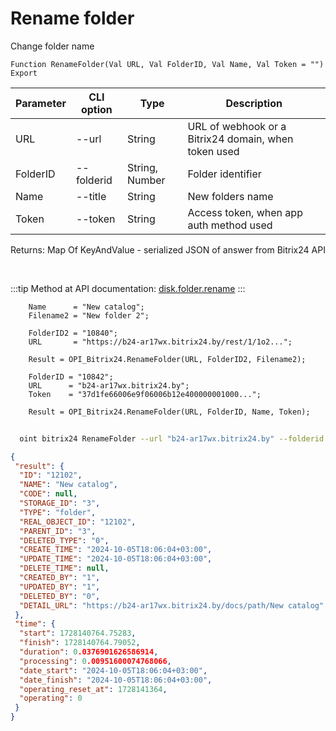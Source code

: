 ﻿---
sidebar_position: 10
---

# Rename folder
 Change folder name



`Function RenameFolder(Val URL, Val FolderID, Val Name, Val Token = "") Export`

  | Parameter | CLI option | Type | Description |
  |-|-|-|-|
  | URL | --url | String | URL of webhook or a Bitrix24 domain, when token used |
  | FolderID | --folderid | String, Number | Folder identifier |
  | Name | --title | String | New folders name |
  | Token | --token | String | Access token, when app auth method used |

  
  Returns:  Map Of KeyAndValue - serialized JSON of answer from Bitrix24 API

<br/>

:::tip
Method at API documentation: [disk.folder.rename](https://dev.1c-bitrix.ru/rest_help/disk/folder/disk_folder_rename.php)
:::
<br/>


```bsl title="Code example"
    Name      = "New catalog";
    Filename2 = "New folder 2";

    FolderID2 = "10840";
    URL       = "https://b24-ar17wx.bitrix24.by/rest/1/1o2...";

    Result = OPI_Bitrix24.RenameFolder(URL, FolderID2, Filename2);

    FolderID = "10842";
    URL      = "b24-ar17wx.bitrix24.by";
    Token    = "37d1fe66006e9f06006b12e400000001000...";

    Result = OPI_Bitrix24.RenameFolder(URL, FolderID, Name, Token);
```



```sh title="CLI command example"
    
  oint bitrix24 RenameFolder --url "b24-ar17wx.bitrix24.by" --folderid "5016" --title %title% --token "fe3fa966006e9f06006b12e400000001000..."

```

```json title="Result"
{
 "result": {
  "ID": "12102",
  "NAME": "New catalog",
  "CODE": null,
  "STORAGE_ID": "3",
  "TYPE": "folder",
  "REAL_OBJECT_ID": "12102",
  "PARENT_ID": "3",
  "DELETED_TYPE": "0",
  "CREATE_TIME": "2024-10-05T18:06:04+03:00",
  "UPDATE_TIME": "2024-10-05T18:06:04+03:00",
  "DELETE_TIME": null,
  "CREATED_BY": "1",
  "UPDATED_BY": "1",
  "DELETED_BY": "0",
  "DETAIL_URL": "https://b24-ar17wx.bitrix24.by/docs/path/New catalog"
 },
 "time": {
  "start": 1728140764.75283,
  "finish": 1728140764.79052,
  "duration": 0.0376901626586914,
  "processing": 0.00951600074768066,
  "date_start": "2024-10-05T18:06:04+03:00",
  "date_finish": "2024-10-05T18:06:04+03:00",
  "operating_reset_at": 1728141364,
  "operating": 0
 }
}
```
